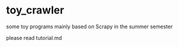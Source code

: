 # toy_crawler
some toy programs mainly based on Scrapy in the summer semester

please read tutorial.md
